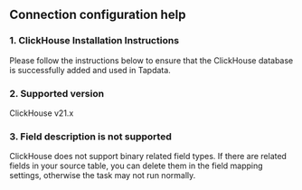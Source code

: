 ## **Connection configuration help**

### **1. ClickHouse Installation Instructions**

Please follow the instructions below to ensure that the ClickHouse database is successfully added and used in Tapdata.

### **2. Supported version**
ClickHouse v21.x

### **3. Field description is not supported**
ClickHouse does not support binary related field types. If there are related fields in your source table, you can delete them in the field mapping settings, otherwise the task may not run normally.
